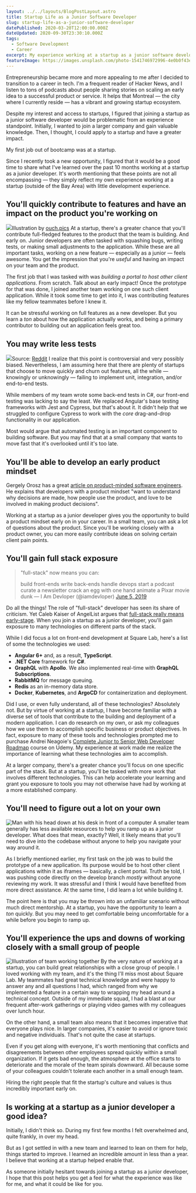 ```yaml
---
layout: ../../layouts/BlogPostLayout.astro
title: Startup Life as a Junior Software Developer
slug: startup-life-as-a-junior-software-developer
datePublished: 2020-03-20T12:00:00.000Z
dateUpdated: 2020-09-30T23:30:10.000Z
tags:
  - Software Development
  - Career
excerpt: My experience working at a startup as a junior software developer.
featureImage: https://images.unsplash.com/photo-1541746972996-4e0b0f43e02a?ixlib=rb-1.2.1&q=80&fm=jpg&crop=entropy&cs=tinysrgb&w=2000&fit=max&ixid=eyJhcHBfaWQiOjExNzczfQ
---
```


Entrepreneurship became more and more appealing to me after I decided to transition to a career in tech. I'm a frequent reader of Hacker News, and I listen to tons of podcasts about people sharing stories on scaling an early idea to a successful product or service. It helps that Montreal — the city where I currently reside — has a vibrant and growing startup ecosystem.

Despite my interest and access to startups, I figured that joining a startup as a junior software developer would be problematic from an experience standpoint. Initially, I wanted to join a larger company and gain valuable knowledge. Then, I thought, I could apply to a startup and have a greater impact.

My first job out of bootcamp was at a startup.

Since I recently took a new opportunity, I figured that it would be a good time to share what I've learned over the past 10 months working at a startup as a junior developer. It's worth mentioning that these points are not all encompassing — they simply reflect my own experience working at a startup (outside of the Bay Area) with little development experience.

## You'll quickly contribute to features and have an impact on the product you're working on

![](//public/static/images/ghost/2020/03/fogg-success-1.png)Illustration by [ouch.pics](https://icons8.com)
At a startup, there's a greater chance that you'll contribute full-fledged features to the product that the team is building. And early on. Junior developers are often tasked with squashing bugs, writing tests, or making small adjustments to the application. While these are all important tasks, working on a new feature — especially as a junior — feels awesome. You get the impression that you're _useful_ and having an impact on your team and the product.

The first job that I was tasked with was _building a portal to host other client applications_. From scratch. Talk about an early impact! Once the prototype for that was done, I joined another team working on one such client application. While it took some time to get into it, I was contributing features like my fellow teammates before I knew it.

It can be stressful working on full features as a new developer. But you learn a _ton_ about how the application actually works, and being a primary contributor to building out an application feels great too.

## You may write less tests

![](//public/static/images/ghost/2020/03/image-1.png)Source: [Reddit](https://www.reddit.com/r/ProgrammerHumor/comments/9ktyur/another_unit_testing_meme/)
I realize that this point is controversial and very possibly biased. Nevertheless, I am assuming here that there are plenty of startups that choose to move quickly and churn out features, all the while — knowingly or unknowingly — failing to implement unit, integration, and/or end-to-end tests.

While members of my team wrote some back-end tests in C#, our front-end testing was lacking to say the least. We replaced Angular's base testing frameworks with Jest and Cypress, but that's about it. It didn't help that we struggled to configure Cypress to work with the _core_ drag-and-drop functionality in our application.

Most would argue that automated testing is an important component to building software. But you may find that at a small company that wants to move fast that it's overlooked until it's too late.

## You'll be able to develop an early product mindset

Gergely Orosz has a great [article on product-minded software engineers](https://blog.pragmaticengineer.com/the-product-minded-engineer/#tips-to-become-a-more-product-minded-engineer). He explains that developers with a product mindset "want to understand why decisions are made, how people use the product, and love to be involved in making product decisions".

Working at a startup as a junior developer gives you the opportunity to build a product mindset early on in your career. In a small team, you can ask a lot of questions about the product. Since you'll be working closely with a product owner, you can more easily contribute ideas on solving certain client pain points.

## You'll gain full stack exposure

> "full-stack" now means you can:
>
> build front-ends
> write back-ends
> handle devops
> start a podcast
> curate a newsletter
> crack an egg with one hand
> animate a Pixar movie
> dunk
> &mdash; I Am Devloper (@iamdevloper) [June 5, 2019](https://twitter.com/iamdevloper/status/1136194197814272001?ref_src=twsrc%5Etfw)

Do all the things!
The role of "full-stack" developer has seen its share of criticism. Yet Caleb Kaiser of AngelList argues that [full-stack really means early-stage](https://angel.co/blog/what-skeptics-get-wrong-about-full-stack-engineers-and-why-we-need-them). When you join a startup as a junior developer, you'll gain exposure to many technologies on different parts of the stack.

While I did focus a lot on front-end development at Square Lab, here's a list of some the technologies we used:

- **Angular 6+** and, as a result, **TypeScript**.
- **.NET Core** framework for **C#**.
- **GraphQL** with **Apollo**. We also implemented real-time with **GraphQL Subscriptions**.
- **RabbitMQ** for message queuing.
- **Redis** as an in-memory data store.
- **Docker**, **Kubernetes**, and **ArgoCD** for containerization and deployment.

Did I use, or even fully understand, all of these technologies? Absolutely not. But by virtue of working at a startup, I have become familiar with a diverse set of tools that contribute to the building and deployment of a modern application. I can do research on my own, or ask my colleagues how we use them to accomplish specific business or product objectives. In fact, exposure to many of these tools and technologies prompted me to purchase Andrei Neagoie's [Complete Junior to Senior Web Developer Roadmap](https://www.udemy.com/course/the-complete-junior-to-senior-web-developer-roadmap) course on Udemy. My experience at work made me realize the importance of learning what these technologies aim to accomplish.

At a larger company, there's a greater chance you'll focus on one specific part of the stack. But at a startup, you'll be tasked with more work that involves different technologies. This can help accelerate your learning and grant you exposure to tools you may not otherwise have had by working at a more established company.

## You'll need to figure out a lot on your own

![Man with his head down at his desk in front of a computer](//public/static/images/ghost/2020/03/mixkit-exhausted-man-in-front-of-a-computer-with-his-head-69-original.png)
A smaller team generally has less available resources to help you ramp up as a junior developer. What does that mean, exactly? Well, it likely means that you'll need to dive into the codebase without anyone to help you navigate your way around it.

As I briefly mentioned earlier, my first task on the job was to build the prototype of a new application. Its purpose would be to host other client applications within it as iframes — basically, a client portal. Truth be told, I was pushing code directly on the develop branch _mostly_ without anyone reviewing my work. It was stressful and I think I would have benefited from more direct assistance. At the same time, I did learn a lot while building it.

The point here is that you may be thrown into an unfamiliar scenario without much direct mentorship. At a startup, you have the opportunity to learn a _ton_ quickly. But you may need to get comfortable being uncomfortable for a while before you begin to ramp up.

## You'll experience the ups and downs of working closely with a small group of people

![Illustration of team working together](//public/static/images/ghost/2020/03/undraw_work_together_h63l.svg)
By the very nature of working at a startup, you can build great relationships with a close group of people. I loved working with my team, and it's the thing I'll miss most about Square Lab. My teammates had great technical knowledge and were happy to answer any and all questions I had, which ranged from why we implemented a feature in a certain way to wrapping my head around a technical concept. Outside of my immediate squad, I had a blast at our frequent after-work gatherings or playing video games with my colleagues over lunch hour.

On the other hand, a small team also means that it becomes imperative that everyone plays nice. In larger companies, it's easier to avoid or ignore toxic and negative individuals. That's not quite the case at startups.

Even if you get along with everyone, it's worth mentioning that conflicts and disagreements between other employees spread quickly within a small organization. If it gets bad enough, the atmosphere at the office starts to deteriorate and the morale of the team spirals downward. All because some of your colleagues couldn't tolerate each another in a small enough team.

Hiring the right people that fit the startup's culture and values is thus incredibly important early on.

## Is working at a startup as a junior developer a good idea?

Initially, I didn't think so. During my first few months I felt overwhelmed and, quite frankly, in over my head.

But as I got settled in with a new team and learned to lean on them for help, things started to improve. I learned an incredible amount in less than a year. I believe that working at a startup helped enable that.

As someone initially hesitant towards joining a startup as a junior developer, I hope that this post helps you get a feel for what the experience was like for me, and what it could be like for you.
